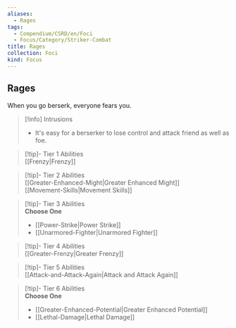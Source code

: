 ```yaml
---
aliases:
  - Rages
tags:
  - Compendium/CSRD/en/Foci
  - Focus/Category/Striker-Combat
title: Rages
collection: Foci
kind: Focus
---
```

## Rages  
When you go berserk, everyone fears you.  

>[!info] Intrusions  
>- It's easy for a berserker to lose control and attack friend as well as foe.  


>[!tip]- Tier 1 Abilities  
> [[Frenzy|Frenzy]]  


>[!tip]- Tier 2 Abilities  
> [[Greater-Enhanced-Might|Greater Enhanced Might]]  
> [[Movement-Skills|Movement Skills]]  


>[!tip]- Tier 3 Abilities  
> **Choose One**  
>- [[Power-Strike|Power Strike]]  
>- [[Unarmored-Fighter|Unarmored Fighter]]  


>[!tip]- Tier 4 Abilities  
> [[Greater-Frenzy|Greater Frenzy]]  


>[!tip]- Tier 5 Abilities  
> [[Attack-and-Attack-Again|Attack and Attack Again]]  


>[!tip]- Tier 6 Abilities  
> **Choose One**  
>- [[Greater-Enhanced-Potential|Greater Enhanced Potential]]  
>- [[Lethal-Damage|Lethal Damage]]
